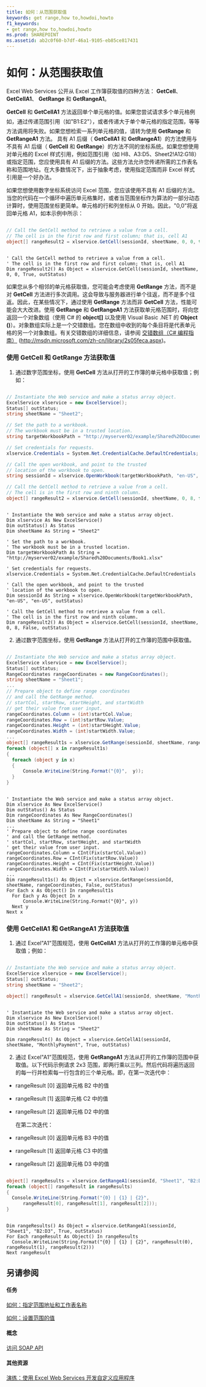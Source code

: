 ```yaml
---
title: 如何：从范围获取值
keywords: get range,how to,howdoi,howto
f1_keywords:
- get range,how to,howdoi,howto
ms.prod: SHAREPOINT
ms.assetid: ab2c0f60-b7df-46a1-9105-eb85ce817431
---
```



# 如何：从范围获取值

Excel Web Services 公开从 Excel 工作簿获取值的四种方法： **GetCell**、 **GetCellA1**、 **GetRange** 和 **GetRangeA1**。 
  
    
    

 **GetCell** 和 **GetCellA1** 方法返回单个单元格的值。如果您尝试请求多个单元格例如，通过传递范围引用（如"B1:E2"），或者传递大于单个单元格的指定范围，等等方法调用将失败。如果您想检索一系列单元格的值，请转为使用 **GetRange** 和 **GetRangeA1** 方法。
具有 A1 后缀（ **GetCellA1** 和 **GetRangeA1**）的方法使用与不具有 A1 后缀（ **GetCell** 和 **GetRange**）的方法不同的坐标系统。如果您想使用对单元格的 Excel 样式引用，例如范围引用（如 H8、A3:D5、Sheet2!A12:G18）或指定范围，您应使用具有 A1 后缀的方法。这些方法允许您传递所需的工作表名称和范围地址。在大多数情况下，出于抽象考虑，使用指定范围而非 Excel 样式引用是一个好办法。
  
    
    

如果您想使用数字坐标系统访问 Excel 范围，您应该使用不具有 A1 后缀的方法。当您的代码在一个循环中遍历单元格集时，或者当范围坐标作为算法的一部分动态计算时，使用范围坐标更简单。单元格的行和列坐标从 0 开始。因此，"0,0"将返回单元格 A1，如本示例中所示：


```cs

// Call the GetCell method to retrieve a value from a cell.
// The cell is in the first row and first column; that is, cell A1
object[] rangeResult2 = xlservice.GetCell(sessionId, sheetName, 0, 0, true, out outStatus);
```




```VB.net

' Call the GetCell method to retrieve a value from a cell.
' The cell is in the first row and first column; that is, cell A1
Dim rangeResult2() As Object = xlservice.GetCell(sessionId, sheetName, 0, 0, True, outStatus)
```

如果您从多个相邻的单元格获取值，您可能会考虑使用 **GetRange** 方法，而不是对 **GetCell** 方法进行多次调用。这会导致与服务器进行单个往返，而不是多个往返。因此，在某些情况下，通过使用 **GetRange** 方法而非 **GetCell** 方法，性能可能会大大改进。使用 **GetRange** 和 **GetRangeA1** 方法获取单元格范围时，将向您返回一个对象数组（使用 C# 的 **object[]** 以及使用 Visual Basic .NET 的 **Object ()**）。对象数组实际上是一个交错数组。您在数组中收到的每个条目将是代表单元格的另一个对象数组。有关交错数组的详细信息，请参阅 [交错数组（C# 编程指南）](http://msdn.microsoft.com/zh-cn/library/2s05feca.aspx) (http://msdn.microsoft.com/zh-cn/library/2s05feca.aspx)。
### 使用 GetCell 和 GetRange 方法获取值


1. 通过数字范围坐标，使用 **GetCell** 方法从打开的工作簿的单元格中获取值；例如：
    
  ```cs
  
// Instantiate the Web service and make a status array object.
ExcelService xlservice = new ExcelService();
Status[] outStatus;
string sheetName = "Sheet2";

// Set the path to a workbook.
// The workbook must be in a trusted location.
string targetWorkbookPath = "http://myserver02/example/Shared%20Documents/Book1.xlsx";

// Set credentials for requests.
xlservice.Credentials = System.Net.CredentialCache.DefaultCredentials;

// Call the open workbook, and point to the trusted 
// location of the workbook to open.
string sessionId = xlservice.OpenWorkbook(targetWorkbookPath, "en-US", "en-US", out outStatus);

// Call the GetCell method to retrieve a value from a cell.
// The cell is in the first row and ninth column.
object[] rangeResult2 = xlservice.GetCell(sessionId, sheetName, 0, 8, false, out outStatus);
  ```


  ```VB.net
  
' Instantiate the Web service and make a status array object.
Dim xlservice As New ExcelService()
Dim outStatus() As Status
Dim sheetName As String = "Sheet2"

' Set the path to a workbook.
' The workbook must be in a trusted location.
Dim targetWorkbookPath As String = "http://myserver02/example/Shared%20Documents/Book1.xlsx"

' Set credentials for requests.
xlservice.Credentials = System.Net.CredentialCache.DefaultCredentials

' Call the open workbook, and point to the trusted 
' location of the workbook to open.
Dim sessionId As String = xlservice.OpenWorkbook(targetWorkbookPath, "en-US", "en-US", outStatus)

' Call the GetCell method to retrieve a value from a cell.
' The cell is in the first row and ninth column.
Dim rangeResult2() As Object = xlservice.GetCell(sessionId, sheetName, 0, 8, False, outStatus)
  ```

2. 通过数字范围坐标，使用 **GetRange** 方法从打开的工作簿的范围中获取值。
    
  ```cs
  
// Instantiate the Web service and make a status array object.
ExcelService xlservice = new ExcelService();
Status[] outStatus;
RangeCoordinates rangeCoordinates = new RangeCoordinates();
string sheetName = "Sheet1";
...
// Prepare object to define range coordinates
// and call the GetRange method.
// startCol, startRow, startHeight, and startWidth
// get their value from user input.
rangeCoordinates.Column = (int)startCol.Value;
rangeCoordinates.Row = (int)startRow.Value;
rangeCoordinates.Height = (int)startHeight.Value;
rangeCoordinates.Width = (int)startWidth.Value;
...
object[] rangeResult1s = xlservice.GetRange(sessionId, sheetName, rangeCoordinates, false, out outStatus);
foreach (object[] x in rangeResult1s)
{
    foreach (object y in x)
    {
        Console.WriteLine(String.Format("{0}",  y));
    }
}
  ```


  ```VB.net
  
' Instantiate the Web service and make a status array object.
Dim xlservice As New ExcelService()
Dim outStatus() As Status
Dim rangeCoordinates As New RangeCoordinates()
Dim sheetName As String = "Sheet1"
...
' Prepare object to define range coordinates
' and call the GetRange method.
' startCol, startRow, startHeight, and startWidth
' get their value from user input.
rangeCoordinates.Column = CInt(Fix(startCol.Value))
rangeCoordinates.Row = CInt(Fix(startRow.Value))
rangeCoordinates.Height = CInt(Fix(startHeight.Value))
rangeCoordinates.Width = CInt(Fix(startWidth.Value))
...
Dim rangeResult1s() As Object = xlservice.GetRange(sessionId, sheetName, rangeCoordinates, False, outStatus)
For Each x As Object() In rangeResult1s
    For Each y As Object In x
        Console.WriteLine(String.Format("{0}", y))
    Next y
Next x
  ```


### 使用 GetCellA1 和 GetRangeA1 方法获取值


1. 通过 Excel"A1"范围规范，使用 **GetCellA1** 方法从打开的工作簿的单元格中获取值；例如：
    
  ```cs
  
// Instantiate the Web service and make a status array object.
ExcelService xlservice = new ExcelService();
Status[] outStatus;
string sheetName = "Sheet2";

object[] rangeResult = xlservice.GetCellA1(sessionId, sheetName, "MonthlyPayment", true, out outStatus);
  ```


  ```VB.net
  
' Instantiate the Web service and make a status array object.
Dim xlservice As New ExcelService()
Dim outStatus() As Status
Dim sheetName As String = "Sheet2"

Dim rangeResult() As Object = xlservice.GetCellA1(sessionId, sheetName, "MonthlyPayment", True, outStatus)
  ```

2. 通过 Excel"A1"范围规范，使用 **GetRangeA1** 方法从打开的工作簿的范围中获取值。以下代码示例请求 2x3 范围，即两行乘以三列。然后代码将遍历返回的每一行并检索每一行包含的三个单元格。即，在第一次迭代中：
    
  - rangeResult [0] 返回单元格 B2 中的值
    
  
  - rangeResult [1] 返回单元格 C2 中的值
    
  
  - rangeResult [2] 返回单元格 D2 中的值
    
    在第二次迭代：
    
  
  - rangeResult [0] 返回单元格 B3 中的值
    
  
  - rangeResult [1] 返回单元格 C3 中的值
    
  
  - rangeResult [2] 返回单元格 D3 中的值
    
  

  ```cs
  
object[] rangeResults = xlservice.GetRangeA1(sessionId, "Sheet1", "B2:D3", true, out outStatus);
foreach (object[] rangeResult in rangeResults)
{
    Console.WriteLine(String.Format("{0} | {1} | {2}", 
        rangeResult[0], rangeResult[1], rangeResult[2]));
}

  ```


  ```VB.net
  
Dim rangeResults() As Object = xlservice.GetRangeA1(sessionId, "Sheet1", "B2:D3", True, outStatus)
For Each rangeResult As Object() In rangeResults
    Console.WriteLine(String.Format("{0} | {1} | {2}", rangeResult(0), rangeResult(1), rangeResult(2)))
Next rangeResult
  ```


## 另请参阅


#### 任务


  
    
    
 [如何：指定范围地址和工作表名称](how-to-specify-a-range-address-and-sheet-name.md)
  
    
    
 [如何：设置范围的值](how-to-set-values-of-ranges.md)
#### 概念


  
    
    
 [访问 SOAP API](accessing-the-soap-api.md)
#### 其他资源


  
    
    
 [演练：使用 Excel Web Services 开发自定义应用程序](walkthrough-developing-a-custom-application-using-excel-web-services.md)
